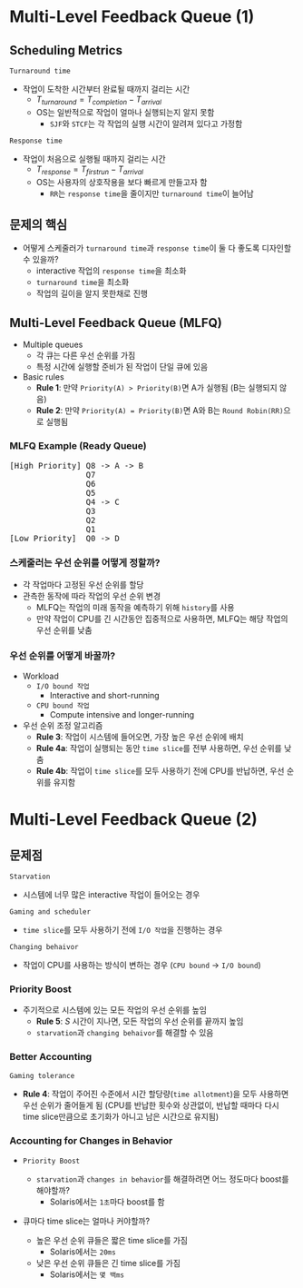 # Multi-Level Feedback Queue (1)
## Scheduling Metrics
`Turnaround time`
- 작업이 도착한 시간부터 완료될 때까지 걸리는 시간
    - $T_{turnaround} = T_{completion} - T_{arrival}$
    - OS는 일반적으로 작업이 얼마나 실행되는지 알지 못함
        - `SJF`와 `STCF`는 각 작업의 실행 시간이 알려져 있다고 가정함

`Response time`
- 작업이 처음으로 실행될 때까지 걸리는 시간
    - $T_{response} = T_{first run} - T_{arrival}$
    - OS는 사용자의 상호작용을 보다 빠르게 만들고자 함
        - `RR`는 `response time`을 줄이지만 `turnaround time`이 늘어남

## 문제의 핵심
- 어떻게 스케줄러가 `turnaround time`과 `response time`이 둘 다 좋도록 디자인할 수 있을까?
    - interactive 작업의 `response time`을 최소화
    - `turnaround time`을 최소화
    - 작업의 길이을 알지 못한채로 진행

## Multi-Level Feedback Queue (MLFQ)
- Multiple queues
    - 각 큐는 다른 우선 순위를 가짐
    - 특정 시간에 실행할 준비가 된 작업이 단일 큐에 있음
- Basic rules
    - **Rule 1**: 만약 `Priority(A) > Priority(B)`면 A가 실행됨 (B는 실행되지 않음)
    - **Rule 2**: 만약 `Priority(A) = Priority(B)`면 A와 B는 `Round Robin(RR)`으로 실행됨

### MLFQ Example (Ready Queue)
<pre>
[High Priority] Q8 -> A -> B 
                Q7 
                Q6 
                Q5 
                Q4 -> C 
                Q3 
                Q2 
                Q1 
[Low Priority]  Q0 -> D
</pre>

### 스케줄러는 우선 순위를 어떻게 정할까?
- 각 작업마다 고정된 우선 순위를 할당
- 관측한 동작에 따라 작업의 우선 순위 변경
    - MLFQ는 작업의 미래 동작을 예측하기 위해 `history`를 사용
    - 만약 작업이 CPU를 긴 시간동안 집중적으로 사용하면, MLFQ는 해당 작업의 우선 순위를 낮춤

### 우선 순위를 어떻게 바꿀까?
- Workload
    - `I/O bound 작업`
        - Interactive and short-running
    - `CPU bound 작업`
        - Compute intensive and longer-running
- 우선 순위 조정 알고리즘
    - **Rule 3**: 작업이 시스템에 들어오면, 가장 높은 우선 순위에 배치
    - **Rule 4a**: 작업이 실행되는 동안 `time slice`를 전부 사용하면, 우선 순위를 낮춤
    - **Rule 4b**: 작업이 `time slice`를 모두 사용하기 전에 CPU를 반납하면, 우선 순위를 유지함

# Multi-Level Feedback Queue (2)
## 문제점
`Starvation`
- 시스템에 너무 많은 interactive 작업이 들어오는 경우

`Gaming and scheduler`
- `time slice`를 모두 사용하기 전에 `I/O 작업`을 진행하는 경우

`Changing behaivor`
- 작업이 CPU를 사용하는 방식이 변하는 경우 (`CPU bound` -> `I/O bound`)

### Priority Boost
- 주기적으로 시스템에 있는 모든 작업의 우선 순위를 높임
    - **Rule 5**: $S$ 시간이 지나면, 모든 작업의 우선 순위를 끝까지 높임
    - `starvation`과 `changing behaivor`를 해결할 수 있음


### Better Accounting
`Gaming tolerance`
- **Rule 4**: 작업이 주어진 수준에서 시간 할당량(`time allotment`)을 모두 사용하면 우선 순위가 줄어들게 됨 (CPU를 반납한 횟수와 상관없이, 반납할 때마다 다시 time slice만큼으로 초기화가 아니고 남은 시간으로 유지됨)

### Accounting for Changes in Behavior
- `Priority Boost`
    - `starvation`과 `changes in behavior`를 해결하려면 어느 정도마다 boost를 해야할까?
        - Solaris에서는 `1초`마다 boost를 함

- 큐마다 time slice는 얼마나 커야할까?
    - 높은 우선 순위 큐들은 짧은 time slice를 가짐
        - Solaris에서는 `20ms`
    - 낮은 우선 순위 큐들은 긴 time slice를 가짐
        - Solaris에서는 `몇 백ms`
